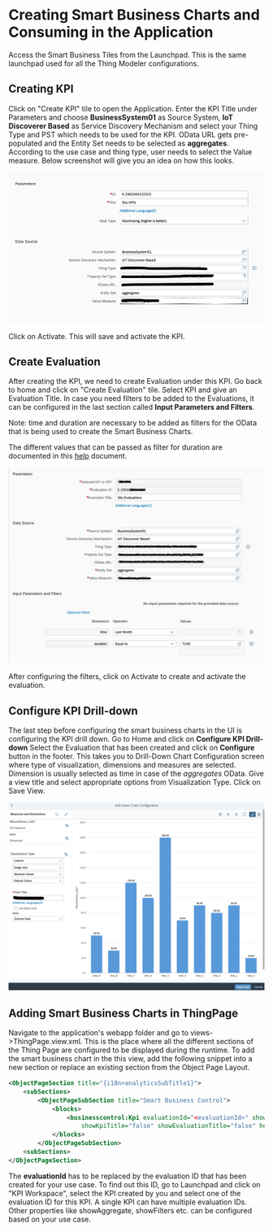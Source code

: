 # Creating Smart Business Charts and Consuming in the Application

Access the Smart Business Tiles from the Launchpad. This is the same launchpad used for all the Thing Modeler configurations.

## Creating KPI

Click on "Create KPI" tile to open the Application. Enter the KPI Title under Parameters and choose **BusinessSystem01** as Source System, **IoT Discoverer Based** as Service Discovery Mechanism and select your Thing Type and PST which needs to be used for the KPI. OData URL gets pre-populated and the Entity Set needs to be selected as **aggregates**. According to the use case and thing type, user needs to select the Value measure. Below screenshot will give you an idea on how this looks.

![Creating KPI](images/smbaas1.png)

Click on Activate. This will save and activate the KPI.

## Create Evaluation

After creating the KPI, we need to create Evaluation under this KPI. Go back to home and click on "Create Evaluation" tile. Select KPI and give an Evaluation Title. In case you need filters to be added to the Evaluations, it can be configured in the last section called **Input Parameters and Filters**.

Note: time and duration are necessary to be added as filters for the OData that is being used to create the Smart Business Charts.

The different values that can be passed as filter for duration are documented in this [help](https://help.sap.com/viewer/350cb3262cb8496b9f5e9e8b039b52db/1.73.0.0/en-US/4889f896a14749d581db25666e525ae8.html) document.

![Add Evaluation](images/smbaas2.png)

After configuring the filters, click on Activate to create and activate the evaluation.

## Configure KPI Drill-down

The last step before configuring the smart business charts in the UI is configuring the KPI drill down. Go to Home and click on **Configure KPI Drill-down** Select the Evaluation that has been created and click on **Configure** button in the footer. This takes you to Drill-Down Chart Configuration screen where type of visualization, dimensions and measures are selected. Dimension is usually selected as time in case of the *aggregates* OData. Give a view title and select appropriate options from Visualization Type. Click on Save View.

![Configuring KPI Drill Down](images/smbaas3.png)

## Adding Smart Business Charts in ThingPage

Navigate to the application's webapp folder and go to views->ThingPage.view.xml. This is the place where all the different sections of the Thing Page are configured to be displayed during the runtime. To add the smart business chart in the this view, add the following snippet into a new section or replace an existing section from the Object Page Layout.

```xml
<ObjectPageSection title="{i18n>analyticsSubTitle1}">
	<subSections>
		<ObjectPageSubSection title="Smart Business Control">
			<blocks>
				<businesscontrol:Kpi evaluationId="<evaluationId>" showAggregate="false" showFilters="false" showMiniChart="true" showChart="true"
					showKpiTitle="false" showEvaluationTitle="false" height="700px"/>
			</blocks>
		</ObjectPageSubSection>
	<subSections>
</ObjectPageSection>
```

The **evaluationId** has to be replaced by the evaluation ID that has been created for your use case. To find out this ID, go to Launchpad and click on "KPI Workspace", select the KPI created by you and select one of the evaluation ID for this KPI. A single KPI can have multiple evaluation IDs. Other properties like showAggregate, showFilters etc. can be configured based on your use case.
